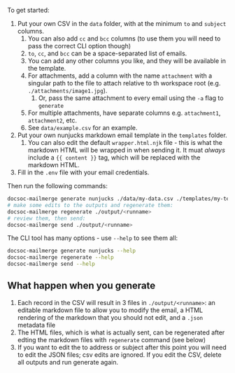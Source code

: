 To get started:

1. Put your own CSV in the `data` folder, with at the minimum `to` and `subject` columns.
    1. You can also add `cc` and `bcc` columns (to use them you will need to pass the correct CLI option though)
    2. `to`, `cc`, and `bcc` can be a space-separated list of emails.
    3. You can add any other columns you like, and they will be available in the template.
    4. For attachments, add a column with the name `attachment` with a singular path to the file to attach relative to th workspace root (e.g. `./attachments/image1.jpg`).
        1. Or, pass the same attachment to every email using the `-a` flag to `generate`
    5. For multiple attachments, have separate columns e.g. `attachment1`, `attachment2`, etc.
    6. See `data/example.csv` for an example.
2. Put your own nunjucks markdown email template in the `templates` folder.
    1. You can also edit the default `wrapper.html.njk` file - this is what the markdown HTML will be wrapped in when sending it. It muat _always_ include a `{{ content }}` tag, which will be replaced with the markdown HTML.
3. Fill in the `.env` file with your email credentials.

Then run the following commands:

```bash
docsoc-mailmerge generate nunjucks ./data/my-data.csv ./templates/my-template.md.njk -o ./output --htmlTemplate ./templates/wrapper.html.njk
# make some edits to the outputs and regenerate them:
docsoc-mailmerge regenerate ./output/<runname>
# review them, then send:
docsoc-mailmerge send ./output/<runname>
```

The CLI tool has many options - use `--help` to see them all:

```bash
docsoc-mailmerge generate nunjucks --help
docsoc-mailmerge regenerate --help
docsoc-mailmerge send --help
```

## What happen when you generate

1. Each record in the CSV will result in 3 files in `./output/<runname>`: an editable markdown file to allow you to modify the email, a HTML rendering of the markdown that you should not edit, and a `.json` metadata file
2. The HTML files, which is what is actually sent, can be regenerated after edting the markdown files with `regenerate` command (see below)
3. If you want to edit the to address or subject after this point you will need to edit the JSON files; csv edits are ignored. If you edit the CSV, delete all outputs and run generate again.
